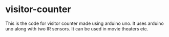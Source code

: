 # visitor-counter
This is the code for visitor counter made using arduino uno.
It uses arduino uno along with two IR sensors.
It can be used in movie theaters etc.
